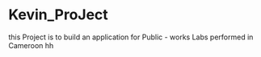 # Kevin_ProJect
this Project is to build an application for Public - works Labs performed in Cameroon
hh